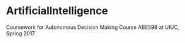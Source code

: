 # ArtificialIntelligence
Coursework for Autonomous Decision Making Course ABE598 at UIUC, Spring 2017. 
